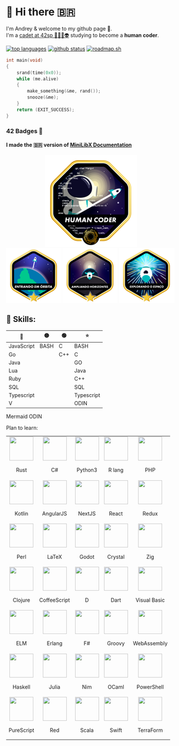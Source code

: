 <h1>👋 Hi there 🇧🇷</h1>

I'm Andrey & welcome to my github page 🙂.
<br>
I'm a [cadet at 42sp 👨‍🚀🚀👽](https://profile.intra.42.fr/users/adantas-) studying to become a **human coder**.
<br>

[![top languages](https://github-readme-stats.vercel.app/api/top-langs/?username=andreyvdl&langs_count=7&theme=chartreuse-dark)](https://github.com/andreyvdl)
[![github status](https://github-readme-stats.vercel.app/api?username=andreyvdl&show_icons=true&theme=chartreuse-dark&include_all_commits=true&count_private=true)](https://github.com/andreyvdl)
[![roadmap.sh](https://api.roadmap.sh/v1-badge/wide/656a5a855145316d25a42db7?variant=dark)](https://roadmap.sh)
<br>

```c
int main(void)
{
    srand(time(0x0));
    while (me.alive)
    {
        make_something(&me, rand());
        snooze(&me);
    }
    return (EXIT_SUCCESS);
}
```

[comment]: <> (My evolution on the 42 CV)

### 42 Badges 🏅

#### I made the 🇧🇷 version of [MiniLibX Documentation](https://github.com/andreyvdl/MiniLibX_my_docs)

&#xA0;&#xA0;&#xA0;&#xA0;&#xA0;&#xA0;&#xA0;&#xA0;&#xA0;&#xA0;&#xA0;&#xA0;&#xA0;&#xA0;&#xA0;&#xA0;&#xA0;&#xA0;&#xA0;&#xA0;&#xA0;&#xA0;&#xA0;&#xA0;&#xA0;&#xA0;&#xA0;[![there’s a difference between knowing the path and walking the path.](./images/common_coree.png)](https://github.com/andreyvdl)   
[![MISSION CLAER](./images/phase_onem.png)](https://github.com/andreyvdl/42SP-Phase1)
[![CONGRATULATIONS](./images/phase_twom.png)](https://github.com/andreyvdl/42SP-Phase2)
[![${user} LVL ${level_curr} HP:${hp_curr}/${hp_max} SP:${sp_curr}/${sp_max}](./images/phase_threem.png)](https://github.com/andreyvdl/42SP-Phase3)

[comment]: <> (Things i know how to work)
[comment]: <> (The color tells how much I know 🔴 low-mid, 🟡 mid, 🟢 mid-top)
[comment]: <> (The star tells if is something I like to use)

## 🔰 Skills:

🔴		| 🟡	| 🟢	| ⭐
---		| ---	| ---	| ---
JavaScript	| BASH	| C	| BASH			
Go		|	| C++	| C
Java		| 	| 	| GO
Lua		|	|	| Java
Ruby		|	|	| C++
SQL		|	|	| SQL
Typescript	|	|	| Typescript
V		|	|	| ODIN
Mermaid
ODIN

Plan to learn:

<table>
	<tr>
		<td align="center">
			<img src="https://cdn.simpleicons.org/rust/0/0" width="65" height="65"/>
			<br>
			<p>Rust</p>
		</td>
		<td align="center">
			<img src="https://cdn.simpleicons.org/csharp/512bd4/512bd4" width="65" height="65">
			<br>
			<p>C#</p>
		</td>
		<td align="center">
			<img src="https://cdn.simpleicons.org/python/" width="65" height="65">
			<br>
			<p>Python3</p>
		</td>
		<td align="center">
			<img src="https://cdn.simpleicons.org/r/276dc3/276dc3" width="65" height="65">
			<br>
			<p>R lang</p>
		</td>
		<td align="center">
			<img src="https://cdn.simpleicons.org/php/777bb4/777bb4" width="65" height="65">
			<br>
			<p>PHP</p>
		</td>
	</tr>
	<tr>
		<td align="center">
			<img src="https://cdn.simpleicons.org/kotlin/7f52ff/7f52ff" width="65" height="65">
			<br>
			<p>Kotlin</p>
		</td>
		<td align="center">
			<img src="https://cdn.simpleicons.org/angular/dd1100/dd1100" width="65" height="65">
			<br>
			<p>AngularJS</p>
		</td>
		<td align="center">
			<img src="https://cdn.simpleicons.org/nextdotjs/0/0" width="65" height="65">
			<br>
			<p>NextJS</p>
		</td>
		<td align="center">
			<img src="https://cdn.simpleicons.org/react/61dafb/61dafb" width="65" height="65">
			<br>
			<p>React</p>
		</td>
		<td align="center">
			<img src="https://cdn.simpleicons.org/redux/764abc/764abc" width="65" height="65">
			<br>
			<p>Redux</p>
		</td>
	</tr>
	<tr>
		<td align="center">
			<img src="https://cdn.simpleicons.org/perl/39457e/39457e" width="65" height="65">
			<br>
			<p>Perl</p>
		</td>
		<td align="center">
			<img src="https://cdn.simpleicons.org/latex/008080/008080" width="65" height="65">
			<br>
			<p>LaTeX</p>
		</td>
		<td align="center">
			<img src="https://cdn.simpleicons.org/godotengine/478cbf/478cbf" width="65" height="65"/>
			<br>
			<p>Godot</p>
		</td>
		<td align="center">
			<img src="https://cdn.simpleicons.org/crystal/0/0" width="65" height="65"/>
			<br>
			<p>Crystal</p>
		</td>
		<td align="center">
			<img src="https://cdn.simpleicons.org/zig/f7a41d/f7a41d" width="65" height="65"/>
			<br>
			<p>Zig</p>
		</td>
	</tr>
  <tr>
    <td align="center">
			<img src="https://cdn.simpleicons.org/clojure/5881d8/5881d8" width="65" height="65"/>
			<br>
			<p>Clojure</p>
		</td>
    <td align="center">
			<img src="https://cdn.simpleicons.org/coffeescript/2f2625/2f2625" width="65" height="65"/>
			<br>
			<p>CoffeeScript</p>
		</td>
    <td align="center">
			<img src="https://cdn.simpleicons.org/d/b03931/b03931" width="65" height="65"/>
			<br>
			<p>D</p>
		</td>
    <td align="center">
			<img src="https://cdn.simpleicons.org/dart/0175c2/0175c2" width="65" height="65"/>
			<br>
			<p>Dart</p>
		</td>
    <td align="center">
			<img src="https://cdn.simpleicons.org/visualbasic/512bd4/512bd4" width="65" height="65"/>
			<br>
			<p>Visual Basic</p>
		</td>
  </tr>
  <tr>
    <td align="center">
			<img src="https://cdn.simpleicons.org/elm/1293d8/1293d8" width="65" height="65"/>
			<br>
			<p>ELM</p>
		</td>
    <td align="center">
			<img src="https://cdn.simpleicons.org/erlang/a90533/a90533" width="65" height="65"/>
			<br>
			<p>Erlang</p>
		</td>
    <td align="center">
			<img src="https://cdn.simpleicons.org/fsharp/378bba/378bba" width="65" height="65"/>
			<br>
			<p>F#</p>
		</td>
    <td align="center">
			<img src="https://cdn.simpleicons.org/apachegroovy/4298b8/4298b8" width="65" height="65"/>
			<br>
			<p>Groovy</p>
		</td>
    <td align="center">
			<img src="https://cdn.simpleicons.org/webassembly/654ff0/654ff0" width="65" height="65"/>
			<br>
			<p>WebAssembly</p>
		</td>
  </tr>
  <tr>
    <td align="center">
			<img src="https://cdn.simpleicons.org/haskell/5d4f85/5d4f85" width="65" height="65"/>
			<br>
			<p>Haskell</p>
		</td>
    <td align="center">
			<img src="https://cdn.simpleicons.org/julia/9558b2/9558b2" width="65" height="65"/>
			<br>
			<p>Julia</p>
		</td>
    <td align="center">
			<img src="https://cdn.simpleicons.org/nim/ffe953/ffe953" width="65" height="65"/>
			<br>
			<p>Nim</p>
		</td>
    <td align="center">
			<img src="https://cdn.simpleicons.org/ocaml/ec6813/ec6813" width="65" height="65"/>
			<br>
			<p>OCaml</p>
		</td>
    <td align="center">
			<img src="https://cdn.simpleicons.org/powershell/5391fe/5391fe" width="65" height="65"/>
			<br>
			<p>PowerShell</p>
		</td>
  </tr>
  <tr>
    <td align="center">
			<img src="https://cdn.simpleicons.org/purescript/14161a/14161a" width="65" height="65"/>
			<br>
			<p>PureScript</p>
		</td>
    <td align="center">
			<img src="https://cdn.simpleicons.org/red/b32629/b32629" width="65" height="65"/>
			<br>
			<p>Red</p>
		</td>
    <td align="center">
			<img src="https://cdn.simpleicons.org/scala/dc322f/dc322f" width="65" height="65"/>
			<br>
			<p>Scala</p>
		</td>
    <td align="center">
			<img src="https://cdn.simpleicons.org/swift/f05138/f05138" width="65" height="65"/>
			<br>
			<p>Swift</p>
		</td>
    <td align="center">
			<img src="https://cdn.simpleicons.org/terraform/844fba/844fba" width="65" height="65"/>
			<br>
			<p>TerraForm</p>
		</td>
  </tr>
</table>
